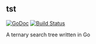 ## tst
[![GoDoc](https://godoc.org/github.com/mlposey/tst?status.svg)](https://godoc.org/github.com/mlposey/tst)
[![Build Status](https://travis-ci.org/mlposey/tst.svg?branch=master)](https://travis-ci.org/mlposey/tst)

A ternary search tree written in Go
